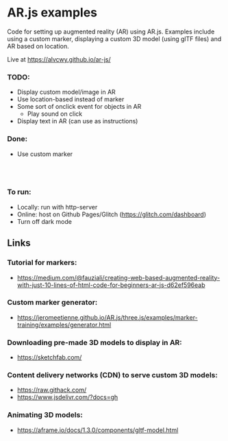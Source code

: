 # AR.js examples

Code for setting up augmented reality (AR) using AR.js. Examples include using a custom marker, displaying a custom 3D model (using glTF files) and AR based on location.

Live at https://alvcwy.github.io/ar-js/

### TODO:
- Display custom model/image in AR
- Use location-based instead of marker
- Some sort of onclick event for objects in AR
    - Play sound on click
- Display text in AR (can use as instructions)

### Done:
- Use custom marker

<br> </br>

### To run:
- Locally: run with http-server
- Online: host on Github Pages/Glitch (https://glitch.com/dashboard)
- Turn off dark mode

## Links
### Tutorial for markers:
- https://medium.com/@fauziali/creating-web-based-augmented-reality-with-just-10-lines-of-html-code-for-beginners-ar-js-d62ef596eab

### Custom marker generator:
- https://jeromeetienne.github.io/AR.js/three.js/examples/marker-training/examples/generator.html

### Downloading pre-made 3D models to display in AR:
- https://sketchfab.com/

### Content delivery networks (CDN) to serve custom 3D models:
- https://raw.githack.com/
- https://www.jsdelivr.com/?docs=gh 

### Animating 3D models:
- https://aframe.io/docs/1.3.0/components/gltf-model.html